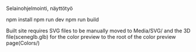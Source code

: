 Selainohjelmointi, näyttötyö

npm install
npm run dev
npm run build

Built site requires SVG files to be manually moved to Media/SVG/ and the 3D file(sceneglb.glb) for the color preview to the root of the color preview page(Colors/) 
